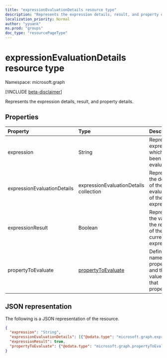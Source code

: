 ```yaml
---
title: "expressionEvaluationDetails resource type"
description: "Represents the expression details, result, and property details."
localization_priority: Normal
author: "yyuank"
ms.prod: "groups"
doc_type: "resourcePageType"
---
```


# expressionEvaluationDetails resource type

Namespace: microsoft.graph

[!INCLUDE [beta-disclaimer](../../includes/beta-disclaimer.md)]

Represents the expression details, result, and property details.

## Properties

| Property     | Type        | Description |
|:-------------|:------------|:------------|
| expression | String | Represents expression which has been evaluated. |
| expressionEvaluationDetails | expressionEvaluationDetails collection | Represents the details of the evaluation of the expression. |
| expressionResult | Boolean | Represents the value of the result of the current expression. |
| propertyToEvaluate | [propertyToEvaluate](propertytoevaluate.md) | Defines the name of the property and the value of that property. |

## JSON representation

The following is a JSON representation of the resource.

<!-- {
  "blockType": "resource",
  "optionalProperties": [

  ],
  "@odata.type": "microsoft.graph.expressionEvaluationDetails",
  "baseType": null
}-->

```json
{
  "expression": "String",
  "expressionEvaluationDetails": [{"@odata.type": "microsoft.graph.expressionEvaluationDetails"}],
  "expressionResult": true,
  "propertyToEvaluate": {"@odata.type": "microsoft.graph.propertyToEvaluate"}
}
```

<!-- uuid: 16cd6b66-4b1a-43a1-adaf-3a886856ed98
2019-02-04 14:57:30 UTC -->
<!-- {
  "type": "#page.annotation",
  "description": "expressionEvaluationDetails resource",
  "keywords": "",
  "section": "documentation",
  "tocPath": ""
}-->


